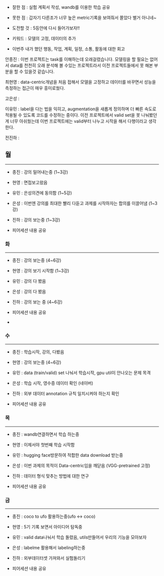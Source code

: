 - 잘한 점 : 실험 계획서 작성, wandb를 이용한 학습 공유

- 못한 점 : 갑자기 다른조가 너무 높은 metric기록을 보여줘서 쫄았다 별거 아니네~
    
- 도전할 것 : 5등안에 다시 들어가보자!!

- 키워드 : 모델의 고정, 데이터의 추가

- 이번주 내가 했던 행동, 작업, 계획, 일정, 소통, 활동에 대한 회고

안종진 : 이번 프로젝트는 task를 이해하는데 오래걸렸습니다. 모델링을 할 필요는 없어서 data를 천천히 오래 분석해 볼 수있는 프로젝트라서 이전 프로젝트들에서 못 해본 부분을 할 수 있을것 같습니다.

최현영 : data-centric개념을 처음 접해서 모델을 고정하고 데이터를 바꾸면서 성능을 측정하는 접근이 매우 흥미로웠다.

고은성 : 

이유민 : label을 다는 법을 익히고, augmentation을 새롭게 정의하며 더 빠른 속도로 적용될 수 있도록 코드를 수정하는 중이다. 이전 프로젝트에서 valid set을 못 나눠봤던 게 너무 아쉬웠는데 이번 프로젝트에는 valid부터 나누고 시작을 해서 다행이라고 생각한다.

전진하 :

## 월

---

- 종진 : 강의 밀어내는중 (1~3강)
- 현영 : 면접보고왔음
- 유민 : 은성의견에 동의함 (1~5강)
- 은성 : 이번엔 강의를 최대한 빨리 다듣고 과제를 시작하자는 합의를 이끌어냄 (1~3강)
- 진하 : 강의 보는중 (1~3강)

- 피어세션 내용 공유

### 화

---

- 종진 : 강의 보는중 (4~6강)
- 현영 : 강의 보기 시작함 (1~3강)
- 유민 : 강의 다 봤음 
- 은성 : 강의 다 봤음
- 진하 : 강의 보는 중 (4~6강)

- 피어세션 내용 공유
- 
### 수

---

- 종진 : 학습시작, 강의, 다봤음
- 현영 : 강의 보는중 (4~6강)
- 유민 : data (train/valid) set 나눠서 학습시작, gpu util이 안나오는 문제 목격
- 은성 : 학습 시작, 영수증 데이터 확인 (네이버)
- 진하 : 외부 데이터 annotation 규칙 일치시켜야 하는지 확인

- 피어세션 내용 공유

### 목

---

- 종진 : wandb연결하면서 학습 하는중
- 현영 : 이제서야 첫번째 학습 시작함
- 유민 : hugging face방문하여 적합한 data download 받는중
- 은성 : 이번 과제의 목적이 Data-centric임을 깨닫음 (VGG-pretrained 고정)
- 진하 : 데이터 형식 맞추는 방법에 대한 연구

- 피어세션 내용 공유

### 금

---

- 종진 : coco to ufo 활용하는중(ufo <-> coco)
- 현영 : 5기 기록 보면서 아이디어 탐독중
- 유민 : valid data나눠서 학습 돌렸음, utils만들어서 우리의 기능을 모아보자
- 은성 : labelme 활용해서 labeling하는중
- 진하 : 외부데이터셋 가져와서 실험돌리기

- 피어세션 내용 공유
